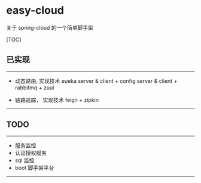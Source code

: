 # easy-cloud
关于 spring-cloud 的一个简单脚手架

[TOC]

## 已实现
----

- 动态路由, 实现技术 eueka server & client + config server & client + rabbitmq + zuul

- 链路追踪， 实现技术 feign + zipkin

----

## TODO

----

- 服务监控
- 认证授权服务
- sql 监控
- boot 脚手架平台
----

